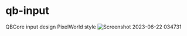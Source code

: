 # qb-input
QBCore input design PixelWorld style
![Screenshot 2023-06-22 034731](https://github.com/Slaydeath7559/qb-input/assets/137230580/c7b36cfd-6015-4461-82e9-fb65a6a71add)
